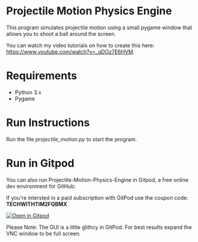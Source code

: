 # Projectile Motion Physics Engine

This program simulates projectile motion using a small pygame window that allows you to shoot a ball around the screen.

You can watch my video tutorials on how to create this here: https://www.youtube.com/watch?v=_gDOz7E6HVM

# Requirements
- Python 3.x
- Pygame

# Run Instructions
Run the file *projectile_motion.py* to start the program.

# Run in Gitpod

You can also run Projectile-Motion-Physics-Engine in Gitpod, a free online dev environment for GitHub:

If you're intersted in a paid subscription with GitPod use the coupon code: **TECHWITHTIM2FQBMX**

[![Open in Gitpod](https://gitpod.io/button/open-in-gitpod.svg)](https://gitpod.io/#https://github.com/techwithtim/Projectile-Motion-Physics-Engine/blob/master/projectile_motion.py)

Please Note: The GUI is a little glithcy in GitPod. For best results expand the VNC window to be full screen.
